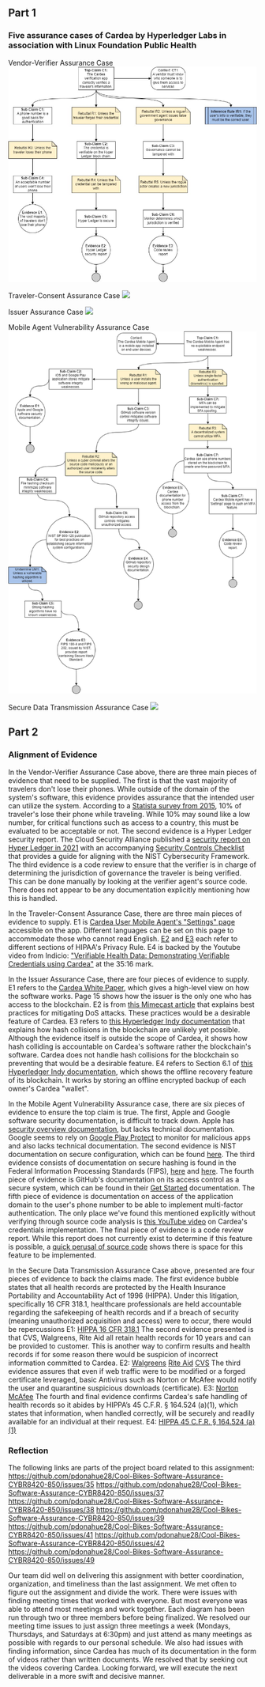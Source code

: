 ## Part 1

### Five assurance cases of Cardea by Hyperledger Labs in association with Linux Foundation Public Health
Vendor-Verifier Assurance Case 
![](https://github.com/hydra1114/Cool-Bikes-Software-Assurance-CYBR8420-850/blob/main/Assurance-Diagrams/Vendor%20Verifier%20Assurance%20Case%20Revised%202.jpg?raw=true)

Traveler-Consent Assurance Case
![](https://github.com/pdonahue28/Cool-Bikes-Software-Assurance-CYBR8420-850/blob/main/Assurance-Diagrams/AssuranceCaseRyan2.png?raw=true)

Issuer Assurance Case
![](https://github.com/pdonahue28/Cool-Bikes-Software-Assurance-CYBR8420-850/blob/main/Assurance-Diagrams/Vendor%20Verifier%20Assurance%20Case%20Revised%202.jpg?raw=true)

Mobile Agent Vulnerability Assurance Case
![](https://github.com/hydra1114/Cool-Bikes-Software-Assurance-CYBR8420-850/blob/main/Assurance-Diagrams/AssuranceCasePerry.png?raw=true)

Secure Data Transmission Assurance Case
![](https://github.com/pdonahue28/Cool-Bikes-Software-Assurance-CYBR8420-850/blob/main/Assurance-Diagrams/loganstranglenAssuranceDiagram1.jpg?raw=true)

## Part 2

### Alignment of Evidence

In the Vendor-Verifier Assurance Case above, there are three main pieces of evidence that need to be supplied. The first is that the vast majority of travelers don't lose their phones. While outside of the domain of the system's software, this evidence provides assurance that the intended user can utilize the system. According to a [Statista survey from 2015](https://www.statista.com/statistics/441650/items-lost-stolen-while-traveling/#:~:text=The%20statistic%20shows%20the%20share,a%20smartphone%20stolen%20whilst%20traveling.), 10% of traveler's lose their phone while traveling. While 10% may sound like a low number, for critical functions such as access to a country, this must be evaluated to be acceptable or not. The second evidence is a Hyper Ledger security report. The Cloud Security Alliance published a [security report on Hyper Ledger in 2021](https://theblockchaintest.com/uploads/resources/CSA%20-%20Hyperledger%20Fabric%2020%20Architecture%20Security%20Report%20-%202021.pdf) with an accompanying [Security Controls Checklist](https://cloudsecurityalliance.org/artifacts/hyperledger-fabric-2-0-architecture-security-controls-checklist/) that provides a guide for aligning with the NIST Cybersecurity Framework. The third evidence is a code review to ensure that the verifier is in charge of determining the jurisdiction of governance the traveler is being verified. This can be done manually by looking at the verifier agent's source code. There does not appear to be any documentation explicitly mentioning how this is handled.

In the Traveler-Consent Assurance Case, there are three main pieces of evidence to supply. E1 is [Cardea User Mobile Agent's "Settings" page](https://github.com/hyperledger-labs/cardea-mobile-agent/blob/main/components/Settings/index.js) accessible on the app. Different languages can be set on this page to accommodate those who cannot read English. [E2](https://www.law.cornell.edu/cfr/text/18/3b.5) and [E3](https://www.law.cornell.edu/cfr/text/45/164.502) each refer to different sections of HIPAA's Privacy Rule. E4 is backed by the Youtube video from Indicio: ["Verifiable Health Data: Demonstrating Verifiable Credentials using Cardea"](https://www.youtube.com/watch?v=ruhnyMTqNog&list=LL&index=37&t=2337s) at the 35:16 mark. 

In the Issuer Assurance Case, there are four pieces of evidence to supply. E1 refers to the [Cardea White Paper](https://github.com/hyperledger-labs/cardea.app/blob/main/attachments/Cardea-White-Paper-V1.0.pdf), which gives a high-level view on how the software works. Page 15 shows how the issuer is the only one who has access to the blockchain. E2 is from [this Mimecast article](https://www.mimecast.com/blog/what-is-dos-attack-and-how-to-prevent-it/) that explains best practices for mitigating DoS attacks. These practices would be a desirable feature of Cardea. E3 refers to [this Hyperledger Indy documentation](https://hyperledger.github.io/indy-did-method/#uniqueness-of-dids) that explains how hash collisions in the blockchain are unlikely yet possible. Although the evidence itself is outside the scope of Cardea, it shows how hash colliding is accountable on Cardea's software rather the blockchain's software. Cardea does not handle hash collisions for the blockchain so preventing that would be a desirable feature. E4 refers to Section 6.1 of [this Hyperledger Indy documentation](https://hyperledger-indy.readthedocs.io/projects/sdk/en/latest/docs/design/005-dkms/DKMS%20Design%20and%20Architecture%20V3.html?highlight=backup#offline-recovery), which shows the offline recovery feature of its blockchain. It works by storing an offline encrypted backup of each owner's Cardea "wallet". 

In the Mobile Agent Vulnerability Assurance case, there are six pieces of evidence to ensure the top claim is true. The first, Apple and Google software 
security documentation, is difficult to track down. Apple has [security overview documentation](https://support.apple.com/guide/security/app-security-overview-sec35dd877d0/web), but lacks technical documentation. Google seems to rely on [Google Play Protect](https://developers.google.com/android/play-protect) to monitor for malicious apps and also lacks technical documentation. The second evidence is NIST documentation on secure configuration, which can be found [here](https://nvlpubs.nist.gov/nistpubs/SpecialPublications/NIST.SP.800-128.pdf). The third evidence consists of documentation on secure hashing is found in the Federal Information Processing Standards (FIPS), [here](https://nvlpubs.nist.gov/nistpubs/FIPS/NIST.FIPS.180-4.pdf) and [here](https://nvlpubs.nist.gov/nistpubs/fips/nist.fips.202.pdf). The fourth piece of evidence is GitHub's documentation on its access control as a secure system, which can be found in their [Get Started](https://docs.github.com/en/get-started/learning-about-github/access-permissions-on-github) documentation. The fifth piece of evidence is documentation on access of the application domain to the user's phone number to be able to implement multi-factor authentication. The only place we've found this mentioned explicitly without verifying through source code analysis is [this YouTube video](https://www.youtube.com/watch?v=ruhnyMTqNog&list=LL&index=37&t=2337s) on Cardea's credentials implementation. The final piece of evidence is a code review report. While this report does not currently exist to determine if this feature is possible, a [quick perusal of source code](https://github.com/hyperledger-labs/cardea-mobile-agent/blob/main/components/Settings/index.js) shows there is space for this feature to be implemented.

In the Secure Data Transmission Assurance Case above, presented are four pieces of evidence to back the claims made. The first evidence bubble states that all health records are protected by the Health Insurance Portability and Accountability Act of 1996 (HIPPA). Under this litigation, specifically 16 CFR 318.1, healthcare professionals are held accountable regarding the safekeeping of health records and if a breach of security (meaning unauthorized acquisition and access) were to occur, there would be repercussions E1: [HIPPA 16 CFR 318.1](https://www.ecfr.gov/current/title-16/chapter-I/subchapter-C/part-318) 
The second evidence presented is that CVS, Walgreens, Rite Aid all retain health records for 10 years and can be provided to customer. This is another way to confirm results and health records if for some reason there would be suspicion of incorrect information committed to Cardea. E2:
[Walgreens](https://www.walgreens.com/topic/pharmacy/healthcare-clinic/patient-resources-and-forms.jsp#:~:text=An%20electronic%20medical%20record%20is,medical%20records%20are%20being%20requested)
[Rite Aid](https://www.riteaid.com/legal/request-records#:~:text=You%20can%20request%20copies%20of,through%20a%20Chrome%20web%20browser)
[CVS](https://care.cvs.com/care-navigation/#/home)
The third evidence assures that even if web traffic were to be modified or a forged certificate leveraged, basic Antivirus such as Norton or McAfee would notify the user and quarantine suspicious downloads (certificate). E3:
[Norton](https://support.norton.com/sp/en/us/home/current/solutions/v80629965)
[McAfee](https://www.mcafee.com/support/?articleId=TS102131&page=shell&shell=article-view )
The fourth and final evidence confirms Cardea's safe handling of health records so it abides by HIPPA’s 45 C.F.R. § 164.524 (a)(1), which states that information, when handled correctly, will be securely and readily available for an individual at their request.
E4: [HIPPA 45 C.F.R. § 164.524 (a)(1)](https://www.law.cornell.edu/cfr/text/45/164.524) 

### Reflection

The following links are parts of the project board related to this assignment:
https://github.com/pdonahue28/Cool-Bikes-Software-Assurance-CYBR8420-850/issues/35
https://github.com/pdonahue28/Cool-Bikes-Software-Assurance-CYBR8420-850/issues/37
https://github.com/pdonahue28/Cool-Bikes-Software-Assurance-CYBR8420-850/issues/38
https://github.com/pdonahue28/Cool-Bikes-Software-Assurance-CYBR8420-850/issues/39
https://github.com/pdonahue28/Cool-Bikes-Software-Assurance-CYBR8420-850/issues/41
https://github.com/pdonahue28/Cool-Bikes-Software-Assurance-CYBR8420-850/issues/42
https://github.com/pdonahue28/Cool-Bikes-Software-Assurance-CYBR8420-850/issues/49

Our team did well on delivering this assignment with better coordination, organization, and timeliness than the last assignment. We met often to figure out the assignment and divide the work. There were issues with finding meeting times that worked with everyone. But most everyone was able to attend most meetings and work together. Each diagram has been run through two or three members before being finalized. We resolved our meeting time issues to just assign three meetings a week (Mondays, Thursdays, and Saturdays at 6:30pm) and just attend as many meetings as possible with regards to our personal schedule. We also had issues with finding information, since Cardea has much of its documentation in the form of videos rather than written documents. We resolved that by seeking out the videos covering Cardea. Looking forward, we will execute the next deliverable in a more swift and decisive manner. 


